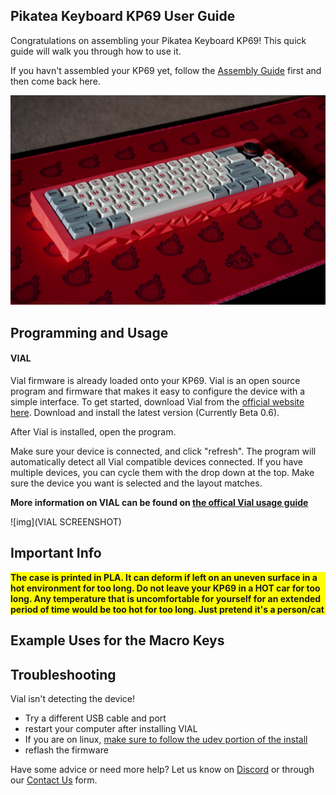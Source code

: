 ## Pikatea Keyboard KP69 User Guide
Congratulations on assembling your Pikatea Keyboard KP69! This quick guide will walk you through how to use it.

If you havn't assembled your KP69 yet, follow the [Assembly Guide]() first and then come back here.

![img](/assets/KP69/KP69header.webp)

## Programming and Usage

#### VIAL
Vial firmware is already loaded onto your KP69. Vial is an open source program and firmware that makes it easy to configure the device with a simple interface. To get started, download Vial from the [official website here](https://get.Vial.today). Download and install the latest version (Currently Beta 0.6).

After Vial is installed, open the program.

Make sure your device is connected, and click "refresh". The program will automatically detect all Vial compatible devices connected. If you have multiple devices, you can cycle them with the drop down at the top. Make sure the device you want is selected and the layout matches.

**More information on VIAL can be found on [the offical Vial usage guide](https://get.vial.today/manual/)**

<!-- TODO update this image with a screenshot of the current FinnGus Firmware -->
![img](VIAL SCREENSHOT)

## Important Info
<p style="background-color: yellow;"><strong>The case is printed in PLA. It can deform if left on an uneven surface in a hot environment for too long. Do not leave your KP69 in a HOT car for too long. Any temperature that is uncomfortable for yourself for an extended period of time would be too hot for too long. Just pretend it's a person/cat</strong></p>

## Example Uses for the Macro Keys
<MacroUsesKeyboard/>

## Troubleshooting
Vial isn't detecting the device!
* Try a different USB cable and port
* restart your computer after installing VIAL
* If you are on linux, [make sure to follow the udev portion of the install](https://get.Vial.today)
* reflash the firmware

Have some advice or need more help? Let us know on [Discord](https://www.pikatea.com/discord) or through our [Contact Us](https://www.pikatea.com/pages/contact-us) form.